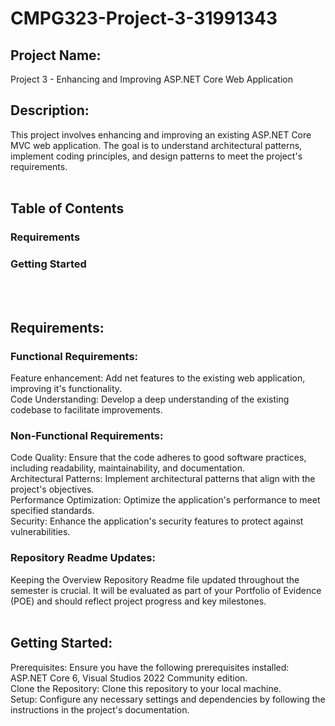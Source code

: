# CMPG323-Project-3-31991343

## Project Name:
Project 3 - Enhancing and Improving ASP.NET Core Web Application

## Description:
This project involves enhancing and improving an existing ASP.NET Core MVC web application. The goal is to understand architectural patterns, implement coding principles, and design patterns to meet the project's requirements.
<br>
<br>
## Table of Contents
### Requirements
### Getting Started
<br>
<br>

## Requirements:
### Functional Requirements:
Feature enhancement: Add net features to the existing web application, improving it's functionality.
<br>
Code Understanding: Develop a deep understanding of the existing codebase to facilitate improvements.


### Non-Functional Requirements:
Code Quality: Ensure that the code adheres to good software practices, including readability, maintainability, and documentation.
<br>
Architectural Patterns: Implement architectural patterns that align with the project's objectives.
<br>
Performance Optimization: Optimize the application's performance to meet specified standards.
<br>
Security: Enhance the application's security features to protect against vulnerabilities.
<br>
### Repository Readme Updates:
Keeping the Overview Repository Readme file updated throughout the semester is crucial. It will be evaluated as part of your Portfolio of Evidence (POE) and should reflect project progress and key milestones.
<br>
<br>
## Getting Started:
Prerequisites: Ensure you have the following prerequisites installed:
ASP.NET Core 6,
Visual Studios 2022 Community edition.
<br>
Clone the Repository: Clone this repository to your local machine.
<br>
Setup: Configure any necessary settings and dependencies by following the instructions in the project's documentation.
